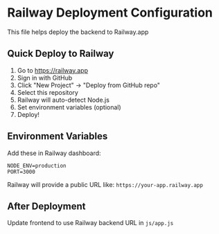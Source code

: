 # Railway Deployment Configuration

This file helps deploy the backend to Railway.app

## Quick Deploy to Railway

1. Go to https://railway.app
2. Sign in with GitHub
3. Click "New Project" → "Deploy from GitHub repo"
4. Select this repository
5. Railway will auto-detect Node.js
6. Set environment variables (optional)
7. Deploy!

## Environment Variables

Add these in Railway dashboard:

```
NODE_ENV=production
PORT=3000
```

Railway will provide a public URL like: `https://your-app.railway.app`

## After Deployment

Update frontend to use Railway backend URL in `js/app.js`
